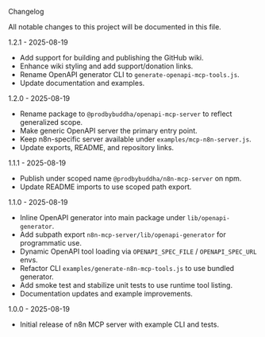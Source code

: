Changelog

All notable changes to this project will be documented in this file.

1.2.1 - 2025-08-19
- Add support for building and publishing the GitHub wiki.
- Enhance wiki styling and add support/donation links.
- Rename OpenAPI generator CLI to `generate-openapi-mcp-tools.js`.
- Update documentation and examples.

1.2.0 - 2025-08-19
- Rename package to `@prodbybuddha/openapi-mcp-server` to reflect generalized scope.
- Make generic OpenAPI server the primary entry point.
- Keep n8n-specific server available under `examples/mcp-n8n-server.js`.
- Update exports, README, and repository links.

1.1.1 - 2025-08-19
- Publish under scoped name `@prodbybuddha/n8n-mcp-server` on npm.
- Update README imports to use scoped path export.

1.1.0 - 2025-08-19
- Inline OpenAPI generator into main package under `lib/openapi-generator`.
- Add subpath export `n8n-mcp-server/lib/openapi-generator` for programmatic use.
- Dynamic OpenAPI tool loading via `OPENAPI_SPEC_FILE` / `OPENAPI_SPEC_URL` envs.
- Refactor CLI `examples/generate-n8n-mcp-tools.js` to use bundled generator.
- Add smoke test and stabilize unit tests to use runtime tool listing.
- Documentation updates and example improvements.

1.0.0 - 2025-08-19
- Initial release of n8n MCP server with example CLI and tests.